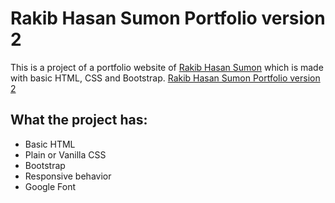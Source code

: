 # Rakib Hasan Sumon Portfolio version 2

This is a project of a portfolio website of [Rakib Hasan Sumon](https://www.facebook.com/Joardar) which is made with basic HTML, CSS and Bootstrap.
 [Rakib Hasan Sumon Portfolio version 2](https://abdullahhosenakash.github.io/rh-sumon-portfolio-version2/)

## What the project has:

* Basic HTML
* Plain or Vanilla CSS
* Bootstrap
* Responsive behavior
* Google Font